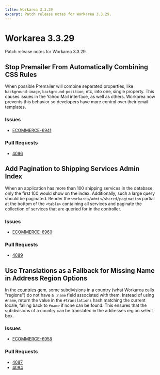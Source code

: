 ```yaml
---
title: Workarea 3.3.29
excerpt: Patch release notes for Workarea 3.3.29.
---
```


# Workarea 3.3.29

Patch release notes for Workarea 3.3.29.

## Stop Premailer From Automatically Combining CSS Rules

When possible Premailer will combine separated properties, like
`background-image`, `background-position`, etc, into one, single
property. This causes issues in the Yahoo Mail interface, as well as
others. Workarea now prevents this behavior so developers have more
control over their email templates.

### Issues

- [ECOMMERCE-6941](https://jira.tools.weblinc.com/browse/ECOMMERCE-6941)

### Pull Requests

- [4086](https://stash.tools.weblinc.com/projects/WL/repos/workarea/pull-requests/4086/overview)


## Add Pagination to Shipping Services Admin Index

When an application has more than 100 shipping services in the database,
only the first 100 would show on the index. Additionally, such a large
query should be paginated. Render the `workarea/admin/shared/pagination`
partial at the bottom of the `<table>` containing all services and
paginate the collection of services that are queried for in the
controller.

### Issues

- [ECOMMERCE-6960](https://jira.tools.weblinc.com/browse/ECOMMERCE-6960)

### Pull Requests

- [4089](https://stash.tools.weblinc.com/projects/WL/repos/workarea/pull-requests/4089/overview)


## Use Translations as a Fallback for Missing Name in Address Region Options

In the [countries](https://github.com/hexorx/countries) gem,
some subdivisions in a country (what Workarea calls "regions") do not
have a `:name` field associated with them. Instead of using `#name`,
return the value in the `#translations` hash matching the current
locale, falling back to `#name` if none can be found. This ensures that
the subdivisions of a country can be translated in the addresses region
select box.

### Issues

- [ECOMMERCE-6958](https://jira.tools.weblinc.com/browse/ECOMMERCE-6958)

### Pull Requests

- [4087](https://stash.tools.weblinc.com/projects/WL/repos/workarea/pull-requests/4087/overview)
- [4084](https://stash.tools.weblinc.com/projects/WL/repos/workarea/pull-requests/4084/overview)

